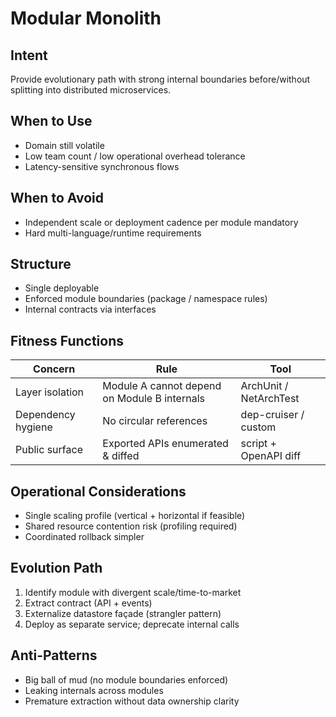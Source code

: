 # Modular Monolith

## Intent

Provide evolutionary path with strong internal boundaries before/without splitting into distributed microservices.

## When to Use

- Domain still volatile
- Low team count / low operational overhead tolerance
- Latency-sensitive synchronous flows

## When to Avoid

- Independent scale or deployment cadence per module mandatory
- Hard multi-language/runtime requirements

## Structure

- Single deployable
- Enforced module boundaries (package / namespace rules)
- Internal contracts via interfaces

## Fitness Functions

| Concern | Rule | Tool |
|---------|------|------|
| Layer isolation | Module A cannot depend on Module B internals | ArchUnit / NetArchTest |
| Dependency hygiene | No circular references | dep-cruiser / custom |
| Public surface | Exported APIs enumerated & diffed | script + OpenAPI diff |

## Operational Considerations

- Single scaling profile (vertical + horizontal if feasible)
- Shared resource contention risk (profiling required)
- Coordinated rollback simpler

## Evolution Path

1. Identify module with divergent scale/time-to-market
2. Extract contract (API + events)
3. Externalize datastore façade (strangler pattern)
4. Deploy as separate service; deprecate internal calls

## Anti-Patterns

- Big ball of mud (no module boundaries enforced)
- Leaking internals across modules
- Premature extraction without data ownership clarity
